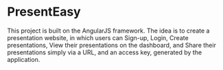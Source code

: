 # PresentEasy
This project is built on the AngularJS framework. The idea is to create a presentation website, in which users can Sign-up, Login, Create presentations, View their presentations on the dashboard, and Share their presentations simply via a URL, and an access key, generated by the application.
